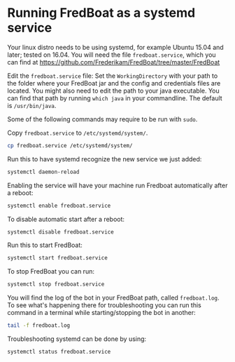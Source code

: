 # Running FredBoat as a systemd service
Your linux distro needs to be using systemd, for example Ubuntu 15.04 and later; tested on 16.04.
You will need the file `fredboat.service`, which you can find at https://github.com/Frederikam/FredBoat/tree/master/FredBoat

Edit the `fredboat.service` file: 
Set the `WorkingDirectory` with your path to the folder where your FredBoat jar and the config and credentials files are located.
You might also need to edit the path to your java executable. You can find that path by running `which java` in your commandline. The default is `/usr/bin/java`.

Some of the following commands may require to be run with `sudo`.

Copy `fredboat.service` to `/etc/systemd/system/`.
```sh
cp fredboat.service /etc/systemd/system/
```

Run this to have systemd recognize the new service we just added:
```sh
systemctl daemon-reload
```

Enabling the service will have your machine run Fredboat automatically after a reboot:
```sh
systemctl enable fredboat.service
```

To disable automatic start after a reboot:
```sh
systemctl disable fredboat.service
```

Run this to start FredBoat:
```sh
systemctl start fredboat.service
```

To stop FredBoat you can run:
```sh
systemctl stop fredboat.service
```
You will find the log of the bot in your FredBoat path, called `fredboat.log`.
To see what's happening there for troubleshooting you can run this command in a terminal while
starting/stopping the bot in another:
```sh
tail -f fredboat.log
```

Troubleshooting systemd can be done by using:
```sh
systemctl status fredboat.service
```